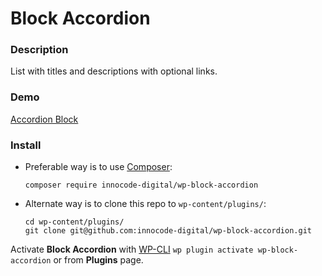 # Block Accordion

### Description

List with titles and descriptions with optional links.

### Demo

[Accordion Block](https://blocks.innocode.digital/accordion-block/)

### Install

- Preferable way is to use [Composer](https://getcomposer.org/):

    ````
    composer require innocode-digital/wp-block-accordion
    ````

- Alternate way is to clone this repo to `wp-content/plugins/`:

    ````
    cd wp-content/plugins/
    git clone git@github.com:innocode-digital/wp-block-accordion.git
    ````

Activate **Block Accordion** with [WP-CLI](https://make.wordpress.org/cli/handbook/)
`wp plugin activate wp-block-accordion` or from **Plugins** page.
